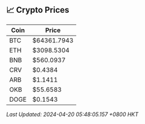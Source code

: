 ## 📈 Crypto Prices

| Coin | Price |
| ---- | ----- |
| BTC | $64361.7943 |
| ETH | $3098.5304 |
| BNB | $560.0937 |
| CRV | $0.4384 |
| ARB | $1.1411 |
| OKB | $55.6583 |
| DOGE | $0.1543 |

_Last Updated: 2024-04-20 05:48:05.157 +0800 HKT_